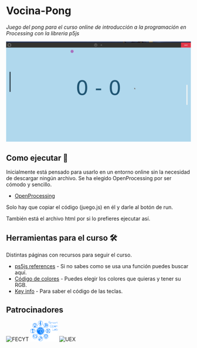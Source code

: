 # Vocina-Pong

_Juego del pong para el curso online de introducción a la programación en Processing con la libreria p5js_

![Gif mostrando una partida del juego](docs/pong.gif)

## Como ejecutar 🚀

Inicialmente está pensado para usarlo en un entorno online sin la necesidad de descargar ningún archivo. Se ha elegido 
OpenProcessing por ser cómodo y sencillo.
* [OpenProcessing](https://www.openprocessing.org/sketch/create) 

Solo hay que copiar el código (juego.js) en él y darle al botón de run.

También está el archivo html por si lo prefieres ejecutar así.

## Herramientas para el curso 🛠️

Distintas páginas con recursos para seguir el curso.

* [ps5js references](https://p5js.org/reference/) - Si no sabes como se usa una función puedes buscar aquí.
* [Código de colores](https://htmlcolorcodes.com/es/) - Puedes elegir los colores que quieras y tener su RGB.
* [Key info](http://keycode.info/) - Para saber el código de las teclas.


## Patrocinadores

<img src="https://www.convocatoria.fecyt.es/Publico/Logotipos/__Recursos/ministerio-fecyt-impreso_JPG.jpg"
     alt="FECYT"
     height="70%"
     width="70%" />
<img src="https://github.com/SmartOpenLab/Escudo-SmartOpenLab/blob/master/to%20use%20(final_exports)/logo_y_letras_fondo_transparente.png"
     alt="SOL"
     height="15%"
     width="15%" />
<img src="https://www.unex.es/conoce-la-uex/centros/plasencia/temporal/especialista-universitario-en-patologia-ungueal/Logo%20UEx.jpg"
     alt="UEX"
     height="7%"
     width="7%" />

